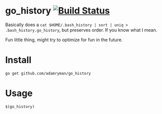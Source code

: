 # go_history [![Build Status](https://travis-ci.org/adamryman/go_history.svg?branch=master)](https://travis-ci.org/adamryman/go_history)

Basically does a `cat $HOME/.bash_history | sort | uniq > .bash_history.go_history`, but preserves order. If you know what I mean.

Fun little thing, might try to optimize for fun in the future.

# Install

```
go get github.com/adamryman/go_history
```

# Usage

```
$(go_history)
```
